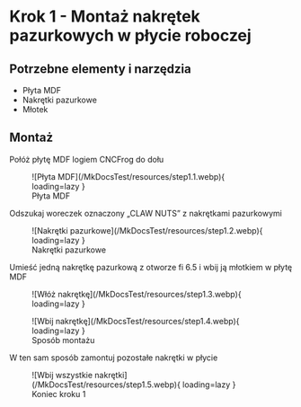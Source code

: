 # Krok 1 - Montaż nakrętek pazurkowych w płycie roboczej 

## Potrzebne elementy i narzędzia
- Płyta MDF
- Nakrętki pazurkowe
- Młotek

## Montaż

Połóż płytę MDF logiem CNCFrog do dołu

<figure markdown>
![Płyta MDF](/MkDocsTest/resources/step1.1.webp){ loading=lazy }
<figcaption>Płyta MDF</figcaption>
</figure>

Odszukaj woreczek oznaczony „CLAW NUTS” z nakrętkami pazurkowymi

<figure markdown>
![Nakrętki pazurkowe](/MkDocsTest/resources/step1.2.webp){ loading=lazy }
<figcaption>Nakrętki pazurkowe</figcaption>
</figure>

Umieść jedną nakrętkę pazurkową z otworze fi 6.5 i wbij ją młotkiem w płytę MDF

<figure markdown>
![Włóż nakrętkę](/MkDocsTest/resources/step1.3.webp){ loading=lazy }
</figure>

<figure markdown>
![Wbij nakrętkę](/MkDocsTest/resources/step1.4.webp){ loading=lazy }
<figcaption>Sposób montażu</figcaption>
</figure>

W ten sam sposób zamontuj pozostałe nakrętki w płycie

<figure markdown>
![Wbij wszystkie nakrętki](/MkDocsTest/resources/step1.5.webp){ loading=lazy }
<figcaption>Koniec kroku 1</figcaption>
</figure>